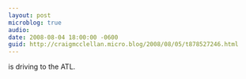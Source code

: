 ```yaml
---
layout: post
microblog: true
audio: 
date: 2008-08-04 18:00:00 -0600
guid: http://craigmcclellan.micro.blog/2008/08/05/t878527246.html
---
```

is driving to the ATL.
